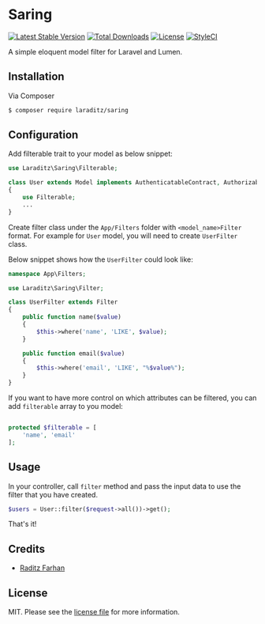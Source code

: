 # Saring

[![Latest Stable Version](https://poser.pugx.org/laraditz/saring/v/stable?format=flat-square)](https://packagist.org/packages/laraditz/saring)
[![Total Downloads](https://img.shields.io/packagist/dt/laraditz/saring?style=flat-square)](https://packagist.org/packages/laraditz/saring)
[![License](https://poser.pugx.org/laraditz/saring/license?format=flat-square)](https://packagist.org/packages/laraditz/saring)
[![StyleCI](https://github.styleci.io/repos/7548986/shield?style=square)](https://github.com/laraditz/saring)

A simple eloquent model filter for Laravel and Lumen.

## Installation

Via Composer

``` bash
$ composer require laraditz/saring
```

## Configuration

Add filterable trait to your model as below snippet:
```php
use Laraditz\Saring\Filterable;

class User extends Model implements AuthenticatableContract, AuthorizableContract
{
    use Filterable;
    ...
}
```

Create filter class under the `App/Filters` folder with `<model_name>Filter` format. For example for `User` model, you will need to create `UserFilter` class. 

Below snippet shows how the `UserFilter` could look like:
```php
namespace App\Filters;

use Laraditz\Saring\Filter;

class UserFilter extends Filter
{
    public function name($value)
    {
        $this->where('name', 'LIKE', $value);
    }

    public function email($value)
    {
        $this->where('email', 'LIKE', "%$value%");
    }
}

```

If you want to have more control on which attributes can be filtered, you can add `filterable` array to you model:
```php

protected $filterable = [
    'name', 'email'
];
```

## Usage

In your controller, call `filter` method and pass the input data to use the filter that you have created.
```php
$users = User::filter($request->all())->get();
```

That's it!

## Credits

- [Raditz Farhan](https://github.com/raditzfarhan)

## License

MIT. Please see the [license file](LICENSE) for more information.